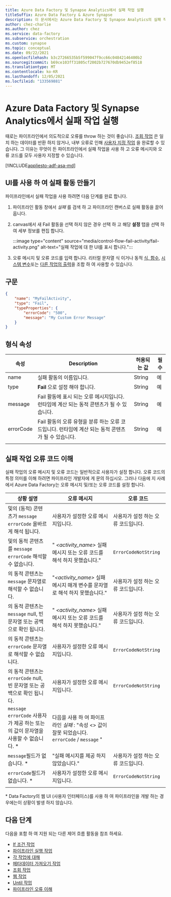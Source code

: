 ```yaml
---
title: Azure Data Factory 및 Synapse Analytics에서 실패 작업 실행
titleSuffix: Azure Data Factory & Azure Synapse
description: 이 문서에서는 Azure Data Factory 및 Synapse Analytics의 실패 작업이 파이프라인에서 의도적으로 오류를 throw 하는 방법에 대해 설명 합니다.
author: chez-charlie
ms.author: chez
ms.service: data-factory
ms.subservice: orchestration
ms.custom: synapse
ms.topic: conceptual
ms.date: 09/22/2021
ms.openlocfilehash: b3c27266535b5f599047f9cc66c04842146400b2
ms.sourcegitcommit: b69ce103ff31805cf2002b727670db9452ef8518
ms.translationtype: MT
ms.contentlocale: ko-KR
ms.lasthandoff: 12/05/2021
ms.locfileid: "133569881"
---
```

# <a name="execute-a-fail-activity-in-azure-data-factory-and-synapse-analytics"></a>Azure Data Factory 및 Synapse Analytics에서 실패 작업 실행

때로는 파이프라인에서 의도적으로 오류를 throw 하는 것이 좋습니다. [조회 작업](control-flow-lookup-activity.md) 은 일치 하는 데이터를 반환 하지 않거나, 내부 오류로 인해 [사용자 지정 작업](transform-data-using-dotnet-custom-activity.md) 을 완료할 수 있습니다. 그 이유는 무엇이 든 파이프라인에서 실패 작업을 사용 하 고 오류 메시지와 오류 코드를 모두 사용자 지정할 수 있습니다.

[!INCLUDE[appliesto-adf-asa-md](includes/appliesto-adf-asa-md.md)]

## <a name="create-a-fail-activity-with-ui"></a>UI를 사용 하 여 실패 활동 만들기

파이프라인에서 실패 작업을 사용 하려면 다음 단계를 완료 합니다.

1. 파이프라인 활동 창에서 _실패_ 를 검색 하 고 파이프라인 캔버스로 실패 활동을 끌어 옵니다.
1. canvas에서 새 Fail 활동을 선택 하지 않은 경우 선택 하 고 해당 **설정** 탭을 선택 하 여 세부 정보를 편집 합니다.

   :::image type="content" source="media/control-flow-fail-activity/fail-activity.png" alt-text="실패 작업에 대 한 UI를 표시 합니다.":::

1. 오류 메시지 및 오류 코드를 입력 합니다. 리터럴 문자열 식 이거나 동적 [식, 함수](control-flow-expression-language-functions.md), [시스템 변수](control-flow-system-variables.md)또는 [다른 작업의 출력](how-to-expression-language-functions.md#examples-of-using-parameters-in-expressions)을 조합 하 여 사용할 수 있습니다.

## <a name="syntax"></a>구문

```json
{
    "name": "MyFailActivity",
    "type": "Fail",
    "typeProperties": {
        "errorCode": "500",
        "message": "My Custom Error Message"
    }
}

```

## <a name="type-properties"></a>형식 속성

| 속성 | Description | 허용되는 값 | 필수 |
| --- | --- | --- | --- |
| name | 실패 활동의 이름입니다. | String | 예 |
| type | **Fail** 으로 설정 해야 합니다. | String | 예 |
| message | Fail 활동에 표시 되는 오류 메시지입니다. 런타임에 계산 되는 동적 콘텐츠가 될 수 있습니다. | String | 예 |
| errorCode | Fail 활동의 오류 유형을 분류 하는 오류 코드입니다. 런타임에 계산 되는 동적 콘텐츠가 될 수 있습니다. | String | 예 |
| | |

## <a name="understand-the-fail-activity-error-code"></a>실패 작업 오류 코드 이해

실패 작업의 오류 메시지 및 오류 코드는 일반적으로 사용자가 설정 합니다. 오류 코드의 특정 의미를 이해 하려면 파이프라인 개발자에 게 문의 하십시오. 그러나 다음에 지 사례에서 Azure Data Factory는 오류 메시지 및/또는 오류 코드를 설정 합니다.

| 상황 설명 | 오류 메시지 | 오류 코드 |
| --- | --- | --- |
및의 (동적) 콘텐츠가 `message` `errorCode` 올바르게 해석 됩니다. | 사용자가 설정한 오류 메시지입니다. | 사용자가 설정 하는 오류 코드입니다. |
및의 동적 콘텐츠를 `message` `errorCode` 해석할 수 없습니다. | " _<activity_name>_ 실패 메시지 또는 오류 코드를 해석 하지 못했습니다." | `ErrorCodeNotString` |
| 의 동적 콘텐츠는 `message` 문자열로 해석할 수 없습니다. | "_<activity_name>_ 실패 메시지 매개 변수를 문자열로 해석 하지 못했습니다." | 사용자가 설정 하는 오류 코드입니다. |
| 의 동적 콘텐츠는 `message` null, 빈 문자열 또는 공백으로 확인 됩니다. | " _<activity_name>_ 실패 메시지 또는 오류 코드를 해석 하지 못했습니다." | 사용자가 설정 하는 오류 코드입니다. |
| 의 동적 콘텐츠는 `errorCode` 문자열로 해석할 수 없습니다. | 사용자가 설정한 오류 메시지입니다. | `ErrorCodeNotString` |
| 의 동적 콘텐츠는 `errorCode` null, 빈 문자열 또는 공백으로 확인 됩니다. | 사용자가 설정한 오류 메시지입니다. | `ErrorCodeNotString` |
| `message` `errorCode` 사용자가 제공 하는 또는의 값이 문자열을 사용할 수 없습니다. * | 다음을 사용 하 여 파이프라인 _실패_ : "속성 <> 값이 잘못 되었습니다. `errorCode` / `message` " | |
| `message`필드가 없습니다. * | "실패 메시지를 제공 하지 않았습니다." | 사용자가 설정 하는 오류 코드입니다. |
| `errorCode`필드가 없습니다. * | 사용자가 설정한 오류 메시지입니다. | `ErrorCodeNotString` |
| | |

\* Data Factory의 웹 UI (사용자 인터페이스)를 사용 하 여 파이프라인을 개발 하는 경우에는이 상황이 발생 하지 않습니다.

## <a name="next-steps"></a>다음 단계

다음을 포함 하 여 지원 되는 다른 제어 흐름 활동을 참조 하세요.

- [If 조건 작업](control-flow-if-condition-activity.md)
- [파이프라인 실행 작업](control-flow-execute-pipeline-activity.md)
- [각 작업에 대해](control-flow-for-each-activity.md)
- [메타데이터 가져오기 작업](control-flow-get-metadata-activity.md)
- [조회 작업](control-flow-lookup-activity.md)
- [웹 작업](control-flow-web-activity.md)
- [Until 작업](control-flow-until-activity.md)
- [파이프라인 오류 이해](tutorial-pipeline-failure-error-handling.md)
